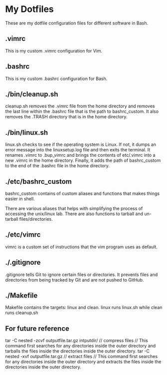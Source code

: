 # My Dotfiles
These are my dotfile configuration files for different software in Bash.
## .vimrc
This is my custom .vimrc configuration for Vim.
## .bashrc
This is my custom .bashrc configuration for Bash.
## ./bin/cleanup.sh
cleanup.sh removes the .vimrc file from the home directory and removes the last line within the .bashrc file that is the path to bashrc_custom. It also removes the .TRASH directory that is in the home directory.

## ./bin/linux.sh
linux.sh checks to see if the operating system is Linux. If not, it dumps an error message into the linuxsetup.log file and then exits the terminal. 
It renames .vimrc to .bup_vimrc and brings the contents of etc/.vimrc into a new .vimrc in the home directory. 
Finally, it adds the path of bashrc_custom to the end of the .bashrc file in the home directory.

## ./etc/bashrc_custom
bashrc_custom contains of custom aliases and functions that makes things easier in shell.

There are various aliases that helps with simplifying the process of accessing the unix/linux lab. There are also functions to tarball and un-tarball files/directories.

## ./etc/vimrc
vimrc is a custom set of instructions that the vim program uses as default.

## ./.gitignore
.gitignore tells Git to ignore certain files or directories.
It prevents files and directories from being tracked by Git and are not pushed to GitHub.

## ./Makefile
Makefile contains the targets: linux and clean.
linux runs linux.sh while clean runs cleanup.sh

## For future reference
tar -C nested -zcvf outputfile.tar.gz intputdir/
// compress files
// This command first searches for any directories inside the outer directory and tarballs the files inside the directories inside the outer directory.
tar -C nested -xvf outputfile.tar.gz
// extract files
// This command first searches for any directories inside the outer directory and extracts the files inside the directories inside the outer directory.
